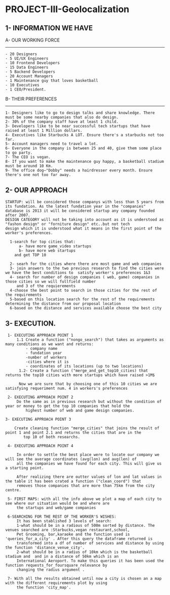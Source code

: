 # PROJECT-III-Geolocalization

## 1- INFORMATION WE HAVE 

A- OUR WORKING FORCE
_____________________

    - 20 Designers
    - 5 UI/UX Engineers
    - 10 Frontend Developers
    - 15 Data Engineers
    - 5 Backend Developers
    - 20 Account Managers
    - 1 Maintenance guy that loves basketball
    - 10 Executives
    - 1 CEO/President.
   
B- THEIR PREFERENCES
______________________
      
    1- Designers like to go to design talks and share knowledge. There must be some nearby companies that also do design.
    2- 30% of the company staff have at least 1 child.
    3- Developers like to be near successful tech startups that have raised at least 1 Million dollars.
    4- Executives like Starbucks A LOT. Ensure there's a starbucks not too far.
    5- Account managers need to travel a lot.
    6- Everyone in the company is between 25 and 40, give them some place to go party.
    7- The CEO is vegan.
    8- If you want to make the maintenance guy happy, a basketball stadium must be around 10 Km.
    9- The office dog—"Dobby" needs a hairdresser every month. Ensure there's one not too far away.

      
## 2- OUR APPROACH

    STARTUP: will be considered those companys with less than 5 years from its fundation. As the latest fundation year in the "companies"
    database is 2013 it will be considered startup any company founded after 2007.
    DESIGN CATEGORY will not be taking into account as it is understood as "fashon design" or "forniture design" etc..but not tech 
    design which it is understood what it means in the first point of the worker's preferences.
      
      1-search for top cities that:
          a- have more game_video startups
          b- have more web startups 
        and get TOP 10
             
      2- searh for the cities where there are most game and web companies 
      3- join answers to the two previous research to find the cities were we have the best conditions to  satisfy worker's preferences 1&3
      4- search for number of design companies ( web, game) companies in those cities so we will fullfield number 
         and 3 of the requierements
      4-choose the best point to search in those cities for the rest of the requirements
      5-based on this location search for the rest of the requirements determining the distance from our proposal location
      6-based on the distance and services available choose the best city
      
      
## 3- EXECUTION.
     
     1- EXECUTING APPROACH POINT 1
         1.1 Create a function ("nongo_search") that takes as arguments as many conditions as we want and returns:
             - company name
             - fundation year
             -number of workers
             -cities where it is
             - coordinates of its locations (up to two locations)
          1.2- Create a function ("merge_and_get_top10_cities) that returns the top10 cities with more startups which have raised >1M$
          
          Now we are sure that by choosing one of this 10 cities we are satisfying requeriment num. 4 in workers's preferences
          
     2- EXECUTING APPROACH POINT 2  
         Do the same as in previous research but without the condition of year or money to get the top 10 companies that hold the
             highest number of web and game design companies. 
        
    3- EXECUTING APPROACH POINT 3
        
        Create cleaning function "merge_cities" that joins the result of point 1 and point 2.1 and returns the cities that are in the 
            top 10 of both researchs.
            
     4- EXECUTING APPROACH POINT 4
     
         In order to settle the best place were to locate our company we will see the average coordinates (avg(lon) and avg(len) of 
         all the companies we have found for each city. This will give us a starting point.
         
         After realizing there are outter values of lon and lat values in the table it has been crated a function ("clean_coord") that
         removes those companies that are more than 75km from the city centre.
         
     5- FIRST MAPS: with all the info above we plot a map of each city to see where our situation would be and where are 
         the startups and web/game companies
         
     6-SEARCHING FOR THE REST OF THE WORKER'S WISHES:
         It has been stablished 3 levels of search:
         1-what should be in a radious of 500m sorted by distance. The venues searched are :Starbucks,vegan restaurant,school, 
         Pet Grooming, bar,karaoke and the function used is 'queries_for_a_city' . After this query the dataframe returned is
         transformed into a df of number of services and distance by using the function 'distance_venue_city'.
         2-what should be in a radius of 10km which is the basketball stadium and  and in a distance of 50km which is an
         International Aeroport. To make this queries it has been used the function requests_for_foursquare_relevance by 
         changing the radius argument .
         
     7- With all the results obtained until now a city is chosen an a map with the different requirements plot by using
         the function 'city_map'.
         
         
     
     
         
         
         
         
         
         
         
         
         
         
         
         
         
      
   
         